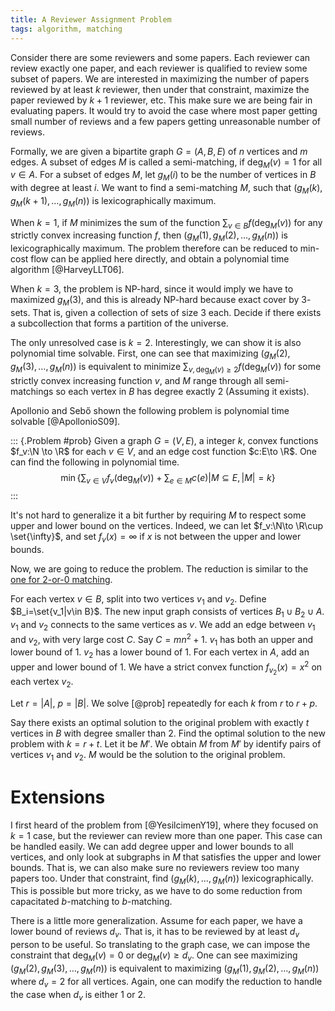 ```yaml
---
title: A Reviewer Assignment Problem
tags: algorithm, matching
---
```


Consider there are some reviewers and some papers. Each reviewer can review exactly one paper, and each reviewer is qualified to review some subset of papers. 
We are interested in maximizing the number of papers reviewed by at least $k$ reviewer, then under that constraint, maximize the paper reviewed by $k+1$ reviewer, etc. This make sure we are being fair in evaluating papers. It would try to avoid the case where most paper getting small number of reviews and a few papers getting unreasonable number of reviews. 

Formally, we are given a bipartite graph $G=(A,B,E)$ of $n$ vertices and $m$ edges. A subset of edges $M$ is called a semi-matching, if $\deg_M(v)=1$ for all $v\in A$.
For a subset of edges $M$, let $g_M(i)$ to be the number of vertices in $B$ with degree at least $i$. We want to find a semi-matching $M$, such that $(g_M(k),g_M(k+1),\ldots,g_M(n))$ is lexicographically maximum.

When $k=1$, if $M$ minimizes the sum of the function $\sum_{v\in B} f(\deg_M(v))$ for any strictly convex increasing function $f$, then $(g_M(1),g_M(2),\ldots,g_M(n))$ is lexicographically maximum. The problem therefore can be reduced to min-cost flow can be applied here directly, and obtain a polynomial time algorithm [@HarveyLLT06]. 

When $k=3$, the problem is NP-hard, since it would imply we have to maximized $g_M(3)$, and this is already NP-hard because exact cover by $3$-sets. That is, given a collection of sets of size $3$ each. Decide if there exists a subcollection that forms a partition of the universe. 

The only unresolved case is $k=2$. Interestingly, we can show it is also polynomial time solvable. First, one can see that maximizing $(g_M(2),g_M(3),\ldots,g_M(n))$ is equivalent to minimize $\sum_{v, \deg_M(v)\geq 2} f(\deg_M(v))$ for some strictly convex increasing function $v$, and $M$ range through all semi-matchings so each vertex in $B$ has degree exactly $2$ (Assuming it exists). 

Apollonio and Sebő shown the following problem is polynomial time solvable [@ApollonioS09].

::: {.Problem #prob}
Given a graph $G=(V,E)$, a integer $k$, convex functions $f_v:\N \to \R$ for each $v\in V$, and an edge cost function $c:E\to \R$. One can find the following in polynomial time.
$$\min \left\{   \sum_{v\in V} f_v(\deg_M(v)) + \sum_{e\in M} c(e) \middle| M\subseteq E, |M|=k  \right\}$$
:::

It's not hard to generalize it a bit further by requiring $M$ to respect some upper and lower bound on the vertices. Indeed, we can let $f_v:\N\to \R\cup \set{\infty}$, and set $f_v(x)=\infty$ if $x$ is not between the upper and lower bounds. 

Now, we are going to reduce the problem. The reduction is similar to the [one for $2$-or-$0$ matching](https://cstheory.stackexchange.com/questions/33857/is-two-or-zero-matching-in-a-bipartite-graph-np-complete/33859). 

For each vertex $v\in B$, split into two vertices $v_1$ and $v_2$. Define $B_i=\set{v_1|v\in B}$.
The new input graph consists of vertices $B_1\cup B_2 \cup A$.
$v_1$ and $v_2$ connects to the same vertices as $v$. We add an edge between $v_1$ and $v_2$, with very large cost $C$. Say $C=mn^2+1$.
$v_1$ has both an upper and lower bound of $1$. $v_2$ has a lower bound of $1$. For each vertex in $A$, add an upper and lower bound of $1$.
We have a strict convex function $f_{v_2}(x)=x^2$ on each vertex $v_2$. 

Let $r=|A|$, $p=|B|$. We solve [@prob] repeatedly for each $k$ from $r$ to $r+p$. 

Say there exists an optimal solution to the original problem with exactly $t$ vertices in $B$ with degree smaller than $2$. Find the optimal solution to the new problem with $k=r+t$. Let it be $M'$.
We obtain $M$ from $M'$ by identify pairs of vertices $v_1$ and $v_2$. $M$ would be the solution to the original problem.

# Extensions

I first heard of the problem from [@YesilcimenY19], where they focused on $k=1$ case, but the reviewer can review more than one paper. This case can be handled easily. 
We can add degree upper and lower bounds to all vertices, and only look at subgraphs in $M$ that satisfies the upper and lower bounds. That is, we can also make sure no reviewers review too many papers too. Under that constraint, find $(g_M(k),\ldots,g_M(n))$ lexicographically.
This is possible but more tricky, as we have to do some reduction from capacitated $b$-matching to $b$-matching. 

There is a little more generalization. Assume for each paper, we have a lower bound of reviews $d_v$. That is, it has to be reviewed by at least $d_v$ person to be useful. So translating to the graph case, we can impose the constraint that $\deg_M(v)=0$ or $\deg_M(v)\geq d_v$. 
One can see maximizing $(g_M(2),g_M(3),\ldots,g_M(n))$ is equivalent to maximizing $(g_M(1),g_M(2),\ldots,g_M(n))$ where $d_v=2$ for all vertices. Again, one can modify the reduction to handle the case when $d_v$ is either $1$ or $2$.